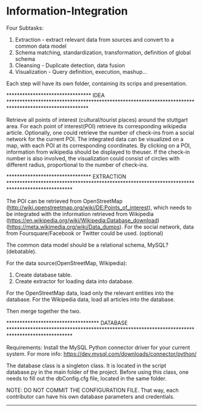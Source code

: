 # Information-Integration


Four Subtasks:

1. Extraction - extract relevant data from sources and convert to a common data model
2. Schema matching, standardization, transformation, definition of global schema
3. Cleansing - Duplicate detection, data fusion
4. Visualization - Query definition, execution, mashup...


Each step will have its own folder, containing its scrips and presentation.

******************************** IDEA ******************************************************************************************************

Retrieve all points of interest (cultural/tourist places) around the stuttgart area. For each point of interest(POI) retrieve its corresponding wikipedia article. Optionally, one could retrieve the number of check-ins from a social network for the current POI. The integrated data can be visualized on a map, with each POI at its corresponding coordinates. By clicking on a POI, information from wikipedia should be displayed to theuser. If the check-in number is also involved, the visualization could consist of circles with different radius, proportional to the number of check-ins. 

******************************** EXTRACTION ************************************************************************************************

The POI can be retrieved from OpenStreetMap (http://wiki.openstreetmap.org/wiki/DE:Points_of_interest), which needs to be integrated with the information retrieved from Wikipedia  (https://en.wikipedia.org/wiki/Wikipedia:Database_download) (https://meta.wikimedia.org/wiki/Data_dumps).
For the social network, data from Foursquare/Facebook or Twitter could be used. (optional)

The common data model should be a relational schema, MySQL? (debatable). 

For the data source(OpenStreetMap, Wikipedia):
1. Create database table.
2. Create extractor for loading data into database.

For the OpenStreetMap data, load only the relevant entities into the database.
For the Wikipedia data, load all articles into the database.

Then merge together the two.

*********************************** DATABASE ************************************************************************************************

Requirements: Install the MySQL Python connector driver for your current system. For more info: https://dev.mysql.com/downloads/connector/python/

The database class is a singleton class. It is located in the script database.py in the main folder of the project. Before using this class,
one needs to fill out the dbConfig.cfg file, located in the same folder. 

NOTE: DO NOT COMMIT THE CONFIGURATION FILE. That way, each contributor can have his own database parameters and credentials.


*********************************************************************************************************************************************
